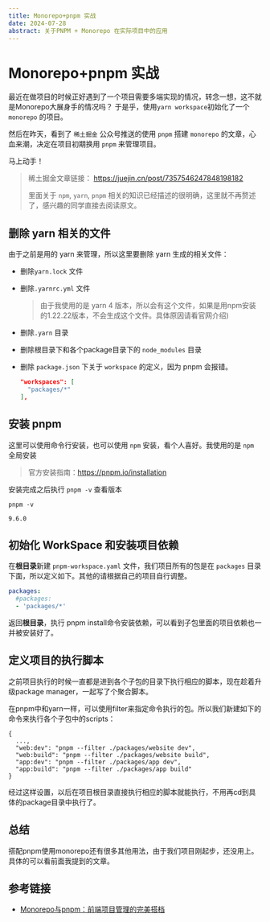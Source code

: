 ```yaml
---
title: Monorepo+pnpm 实战
date: 2024-07-28
abstract: 关于PNPM + Monorepo 在实际项目中的应用
---
```


# Monorepo+pnpm 实战

最近在做项目的时候正好遇到了一个项目需要多端实现的情况，转念一想，这不就是Monorepo大展身手的情况吗？
于是乎，使用`yarn workspace`初始化了一个 `monorepo` 的项目。

然后在昨天，看到了 `稀土掘金` 公众号推送的使用 `pnpm` 搭建 `monorepo` 的文章，心血来潮，决定在项目初期换用 `pnpm` 来管理项目。

马上动手！

> 稀土掘金文章链接： https://juejin.cn/post/7357546247848198182
> 
> 里面关于 `npm`, `yarn`, `pnpm` 相关的知识已经描述的很明确，这里就不再赘述了，感兴趣的同学直接去阅读原文。

## 删除 yarn 相关的文件

由于之前是用的 yarn 来管理，所以这里要删除 yarn 生成的相关文件：

- 删除`yarn.lock` 文件
- 删除`.yarnrc.yml` 文件 
  
  > 由于我使用的是 yarn 4 版本，所以会有这个文件，如果是用npm安装的1.22.22版本，不会生成这个文件。具体原因请看官网介绍)
- 删除`.yarn` 目录
- 删除根目录下和各个package目录下的 `node_modules` 目录
- 删除 `package.json` 下关于 `workspace` 的定义，因为 pnpm 会报错。

  ```json
  "workspaces": [
    "packages/*"
  ],
  ```

## 安装 pnpm

这里可以使用命令行安装，也可以使用 `npm` 安装，看个人喜好。我使用的是 `npm` 全局安装

> 官方安装指南：https://pnpm.io/installation

安装完成之后执行 `pnpm -v` 查看版本

```shell
pnpm -v

9.6.0
```

## 初始化 WorkSpace 和安装项目依赖

在**根目录**新建 `pnpm-workspace.yaml` 文件，我们项目所有的包是在 `packages` 目录下面，所以定义如下。其他的请根据自己的项目自行调整。

```yaml
packages:
  #packages:
  - 'packages/*'
```

返回**根目录**，执行 pnpm install命令安装依赖，可以看到子包里面的项目依赖也一并被安装好了。

## 定义项目的执行脚本

之前项目执行的时候一直都是进到各个子包的目录下执行相应的脚本，现在趁着升级package manager，一起写了个聚合脚本。

在pnpm中和yarn一样，可以使用filter来指定命令执行的包。所以我们新建如下的命令来执行各个子包中的scripts：

```shell
{
  ...,
  "web:dev": "pnpm --filter ./packages/website dev",
  "web:build": "pnpm --filter ./packages/website build",
  "app:dev": "pnpm --filter ./packages/app dev",
  "app:build": "pnpm --filter ./packages/app build"
}
```

经过这样设置，以后在项目根目录直接执行相应的脚本就能执行，不用再cd到具体的package目录中执行了。

## 总结

搭配pnpm使用monorepo还有很多其他用法，由于我们项目刚起步，还没用上。具体的可以看前面我提到的文章。

## 参考链接

- [Monorepo与pnpm：前端项目管理的完美搭档](https://juejin.cn/post/7357546247848198182)
